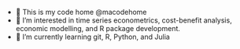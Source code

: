 - 👋 This is my code home @macodehome
- 👀 I’m interested in time series econometrics, cost-benefit analysis, economic modelling, and R package development.
- 🌱 I’m currently learning git, R, Python, and Julia

<!---
macodehome/macodehome is a ✨ special ✨ repository because its `README.md` (this file) appears on your GitHub profile.
You can click the Preview link to take a look at your changes.
--->
